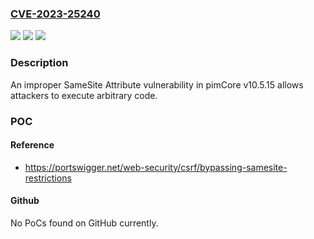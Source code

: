 ### [CVE-2023-25240](https://cve.mitre.org/cgi-bin/cvename.cgi?name=CVE-2023-25240)
![](https://img.shields.io/static/v1?label=Product&message=n%2Fa&color=blue)
![](https://img.shields.io/static/v1?label=Version&message=n%2Fa&color=blue)
![](https://img.shields.io/static/v1?label=Vulnerability&message=n%2Fa&color=brighgreen)

### Description

An improper SameSite Attribute vulnerability in pimCore v10.5.15 allows attackers to execute arbitrary code.

### POC

#### Reference
- https://portswigger.net/web-security/csrf/bypassing-samesite-restrictions

#### Github
No PoCs found on GitHub currently.

